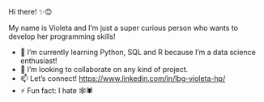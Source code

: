 ﻿Hi there! ✨😊

My name is Violeta and I’m just a super curious person who wants to develop her programming skills! 

- 🌱 I’m currently learning Python, SQL and R because I’m a data science enthusiast!
- 👯 I’m looking to collaborate on any kind of project.  
- 📫 Let’s connect! https://www.linkedin.com/in/lbg-violeta-hp/ 
- ⚡ Fun fact: I hate 🕸🕷 

